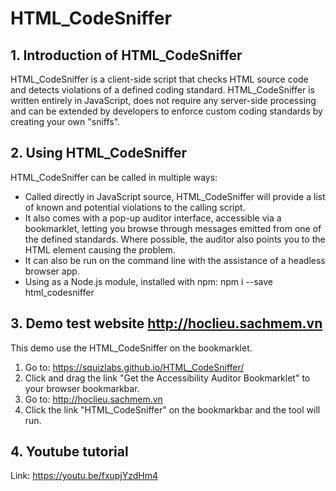 # HTML_CodeSniffer

## 1. Introduction of HTML_CodeSniffer
HTML_CodeSniffer is a client-side script that checks HTML source code and detects violations of a defined coding standard. HTML_CodeSniffer is written entirely in JavaScript, does not require any server-side processing and can be extended by developers to enforce custom coding standards by creating your own "sniffs".

## 2. Using HTML_CodeSniffer
HTML_CodeSniffer can be called in multiple ways:

* Called directly in JavaScript source, HTML_CodeSniffer will provide a list of known and potential violations to the calling script.
* It also comes with a pop-up auditor interface, accessible via a bookmarklet, letting you browse through messages emitted from one of the defined standards. Where possible, the auditor also points you to the HTML element causing the problem.
* It can also be run on the command line with the assistance of a headless browser app.
* Using as a Node.js module, installed with npm: npm i --save html_codesniffer

## 3. Demo test website http://hoclieu.sachmem.vn
This demo use the HTML_CodeSniffer on the bookmarklet.
1. Go to: https://squizlabs.github.io/HTML_CodeSniffer/
2. Click and drag the link "Get the Accessibility Auditor Bookmarklet" to your browser bookmarkbar.
3. Go to: http://hoclieu.sachmem.vn
4. Click the link "HTML_CodeSniffer" on the bookmarkbar and the tool will run.

## 4. Youtube tutorial
Link: https://youtu.be/fxupjYzdHm4
